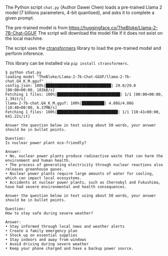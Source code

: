 The Python script `chat.py` (Author Dawei Chen) loads a pre-trained
Llama 2 model (7 billions parameters, 4-bit quantised), and asks it to
complete a given prompt.

The pre-trained model is from
https://huggingface.co/TheBloke/Llama-2-7B-Chat-GGUF The script will
download the model file if it does not exist on the local machine.

The script uses the
[ctransformers](https://github.com/marella/ctransformers) library to
load the pre-trained model and perform inference.

This library can be installed via `pip install ctransformers`.

```
$ python chat.py
loading model "TheBloke/Llama-2-7b-Chat-GGUF/llama-2-7b-chat.Q4_K_M.gguf" ...
config.json: 100%|█████████████████████████████| 29.0/29.0 [00:00<00:00, 103kB/s]
Fetching 1 files: 100%|████████████████████████████| 1/1 [00:00<00:00,  1.39it/s]
llama-2-7b-chat.Q4_K_M.gguf: 100%|██████████| 4.08G/4.08G [10:40<00:00, 6.37MB/s]
Fetching 1 files: 100%|███████████████████████████| 1/1 [10:41<00:00, 641.22s/it]

Answer the question below in text using about 50 words, your answer should be in bullet points.

Question:
Is nuclear power plant eco-friendly?

Answer:
• No, nuclear power plants produce radioactive waste that can harm the environment and human health.
• The process of generating electricity through nuclear reactions also releases greenhouse gases.
• Nuclear power plants require large amounts of water for cooling, which can impact local ecosystems.
• Accidents at nuclear power plants, such as Chernobyl and Fukushima, have had severe environmental and health consequences.

Answer the question below in text using about 50 words, your answer should be in bullet points.

Question:
How to stay safe during severe weather?

Answer:
• Stay informed through local news and weather alerts
• Create a family emergency plan
• Stock up on essential supplies
• Stay indoors and away from windows
• Avoid driving during severe weather
• Keep your phone charged and have a backup power source.
```
